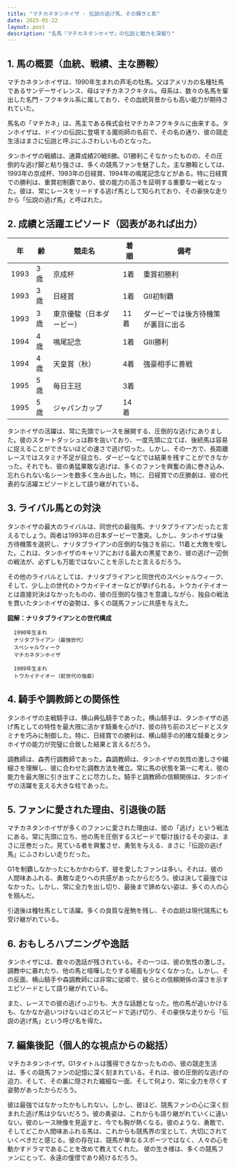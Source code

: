 ```yaml
---
title: "マチカネタンホイザ - 伝説の逃げ馬、その輝きと影"
date: 2025-05-22
layout: post
description: "名馬『マチカネタンホイザ』の伝説と魅力を深堀り"
---
```


## 1. 馬の概要（血統、戦績、主な勝鞍）

マチカネタンホイザは、1990年生まれの芦毛の牡馬。父はアメリカの名種牡馬であるサンデーサイレンス、母はマチカネフクキタル。母系は、数々の名馬を輩出した名門・フクキタル系に属しており、その血統背景からも高い能力が期待されていた。

馬名の「マチカネ」は、馬主である株式会社マチカネフクキタルに由来する。タンホイザは、ドイツの伝説に登場する魔術師の名前で、その名の通り、彼の競走生活はまさに伝説と呼ぶにふさわしいものとなった。

タンホイザの戦績は、通算成績20戦8勝。G1勝利こそなかったものの、その圧倒的な逃げ脚と粘り強さは、多くの競馬ファンを魅了した。主な勝鞍としては、1993年の京成杯、1993年の日経賞、1994年の鳴尾記念などがある。特に日経賞での勝利は、重賞初制覇であり、彼の能力の高さを証明する重要な一戦となった。彼は、常にレースをリードする逃げ馬として知られており、その豪快な走りから「伝説の逃げ馬」と呼ばれた。


## 2. 成績と活躍エピソード（図表があれば出力）

| 年 | 齢 | 競走名 | 着順 | 備考 |
|---|---|---|---|---|
| 1993 | 3歳 | 京成杯 | 1着 | 重賞初勝利 |
| 1993 | 3歳 | 日経賞 | 1着 | GII初制覇 |
| 1993 | 3歳 | 東京優駿（日本ダービー） | 11着 | ダービーでは後方待機策が裏目に出る |
| 1994 | 4歳 | 鳴尾記念 | 1着 | GIII勝利 |
| 1994 | 4歳 | 天皇賞（秋） | 4着 | 強豪相手に善戦 |
| 1995 | 5歳 | 毎日王冠 | 3着 |  |
| 1995 | 5歳 | ジャパンカップ | 14着 |  |


タンホイザの活躍は、常に先頭でレースを展開する、圧倒的な逃げにありました。彼のスタートダッシュは群を抜いており、一度先頭に立てば、後続馬は容易に捉えることができないほどの速さで逃げ切った。しかし、その一方で、長距離レースではスタミナ不足が目立ち、ダービーなどでは結果を残すことができなかった。それでも、彼の勇猛果敢な逃げは、多くのファンを興奮の渦に巻き込み、忘れられない名シーンを数多く生み出した。特に、日経賞での圧勝劇は、彼の代表的な活躍エピソードとして語り継がれている。


## 3. ライバル馬との対決

タンホイザの最大のライバルは、同世代の最強馬、ナリタブライアンだったと言えるでしょう。両者は1993年の日本ダービーで激突。しかし、タンホイザは後方待機策を選択し、ナリタブライアンの圧倒的な強さを前に、11着と大敗を喫した。これは、タンホイザのキャリアにおける最大の黒星であり、彼の逃げ一辺倒の戦法が、必ずしも万能ではないことを示したと言えるだろう。

その他のライバルとしては、ナリタブライアンと同世代のスペシャルウィーク、そして、少し上の世代のトウカイテイオーなどが挙げられる。トウカイテイオーとは直接対決はなかったものの、彼の圧倒的な強さを意識しながら、独自の戦法を貫いたタンホイザの姿勢は、多くの競馬ファンに共感を与えた。

**図解：ナリタブライアンとの世代構成**

```
  1990年生まれ
  ナリタブライアン（最強世代）
  スペシャルウィーク
  マチカネタンホイザ

  1989年生まれ
  トウカイテイオー（前世代の強豪）
```


## 4. 騎手や調教師との関係性

タンホイザの主戦騎手は、横山典弘騎手であった。横山騎手は、タンホイザの逃げ馬としての特性を最大限に活かす騎乗を心がけ、彼の持ち前のスピードとスタミナを巧みに制御した。特に、日経賞での勝利は、横山騎手の的確な騎乗とタンホイザの能力が完璧に合致した結果と言えるだろう。

調教師は、森秀行調教師であった。森調教師は、タンホイザの気性の激しさや繊細さを理解し、彼に合わせた調教方法を確立。常に馬の状態を第一に考え、彼の能力を最大限に引き出すことに尽力した。騎手と調教師の信頼関係は、タンホイザの活躍を支える大きな柱であった。


## 5. ファンに愛された理由、引退後の話

マチカネタンホイザが多くのファンに愛された理由は、彼の「逃げ」という戦法にある。常に先頭に立ち、他の馬を圧倒するスピードで駆け抜けるその姿は、まさに圧巻だった。見ている者を興奮させ、勇気を与える、まさに「伝説の逃げ馬」にふさわしい走りだった。

G1を制覇しなかったにもかかわらず、彼を愛したファンは多い。それは、彼の人間味あふれる、勇敢な走りへの共感があったからだろう。彼は決して最強ではなかった。しかし、常に全力を出し切り、最後まで諦めない姿は、多くの人の心を掴んだ。

引退後は種牡馬として活躍。多くの良質な産駒を残し、その血統は現代競馬にも受け継がれている。


## 6. おもしろハプニングや逸話

タンホイザには、数々の逸話が残されている。その一つは、彼の気性の激しさ。調教中に暴れたり、他の馬と喧嘩したりする場面も少なくなかった。しかし、その反面、横山騎手や森調教師には非常に従順で、彼らとの信頼関係の深さを示すエピソードとして語り継がれている。

また、レースでの彼の逃げっぷりも、大きな話題となった。他の馬が追いかけるも、なかなか追いつけないほどのスピードで逃げ切り、その豪快な走りから「伝説の逃げ馬」という呼び名を得た。


## 7. 編集後記（個人的な視点からの総括）

マチカネタンホイザ。G1タイトルは獲得できなかったものの、彼の競走生活は、多くの競馬ファンの記憶に深く刻まれている。それは、彼の圧倒的な逃げの迫力、そして、その裏に隠された繊細な一面、そして何より、常に全力を尽くす姿勢があったからだろう。

彼は最強ではなかったかもしれない。しかし、彼ほど、競馬ファンの心に深く刻まれた逃げ馬は少ないだろう。彼の勇姿は、これからも語り継がれていくに違いない。彼のレース映像を見返すと、今でも胸が熱くなる。彼のような、勇敢で、そしてどこか人間味あふれる馬は、これからも競馬界の宝として、大切にされていくべきだと感じる。彼の存在は、競馬が単なるスポーツではなく、人々の心を動かすドラマであることを改めて教えてくれた。  彼の生き様は、多くの競馬ファンにとって、永遠の憧憬であり続けるだろう。
